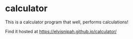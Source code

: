 # calculator

This is a calculator program that well, performs calculations!

Find it hosted at https://elvisnipah.github.io/calculator/
